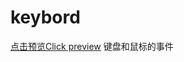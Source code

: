 # keybord
<a href="http://htmlpreview.github.io/?https://github.com/Zzunky/keybord/blob/master/index" >点击预览Click preview</a>
键盘和鼠标的事件
